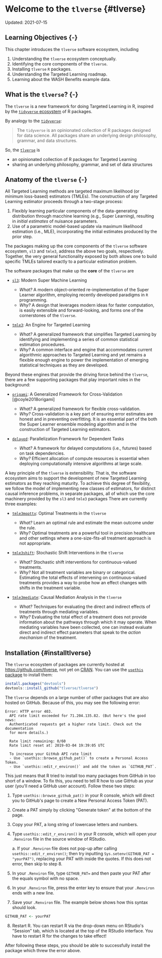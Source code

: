 # Welcome to the `tlverse` {#tlverse}

Updated: 2021-07-15



## Learning Objectives {-}

This chapter introduces the `tlverse` software ecosystem, including

1. Understanding the `tlverse` ecosystem conceptually.
2. Identifying the core components of the `tlverse`.
3. Installing `tlverse` `R` packages.
4. Understanding the Targeted Learning roadmap.
5. Learning about the WASH Benefits example data.



## What is the `tlverse`? {-}

The `tlverse` is a new framework for doing Targeted Learning in R, inspired by
the [`tidyverse` ecosystem](https://tidyverse.org) of R packages.

By analogy to the [`tidyverse`](https://tidyverse.org/):

> The `tidyverse` is an opinionated collection of R packages designed for data
> science. All packages share an underlying design philosophy, grammar, and data
> structures.

So, the [`tlverse`](https://tlverse.org) is

* an opinionated collection of R packages for Targeted Learning
* sharing an underlying philosophy, grammar, and set of data structures

## Anatomy of the `tlverse` {-}

All Targeted Learning methods are targeted maximum likelihood (or minimum
loss-based) estimators (TMLEs). The construction of any Targeted Learning
estimator proceeds through a two-stage process:

1. Flexibly learning particular components of the data-generating distribution
   through macchine learning (e.g., Super Learning), resulting in _initial
   estimates_ of nuisance parameters.
2. Use of a parametric model-based update via maximum likelihood estimation
   (i.e., MLE), incorporating the initial estimates produced by the prior step.

The packages making up the core components of the `tlverse` software ecosystem,
`sl3` and `tmle3`, address the above two goals, respectively. Together, the very
general functionality exposed by both allows one to build specific TMLEs
tailored exactly to a particular estimation problem.

The software packages that make up the **core** of the `tlverse` are

* [`sl3`](https://github.com/tlverse/sl3): Modern Super Machine Learning
  * _What?_ A modern object-oriented re-implementation of the Super Learner
    algorithm, employing recently developed paradigms in `R` programming.
  * _Why?_ A design that leverages modern ideas for faster computation, is
    easily extensible and forward-looking, and forms one of the cornerstones of
    the `tlverse`.

* [`tmle3`](https://github.com/tlverse/tmle3): An Engine for Targeted Learning
  * _What?_ A generalized framework that simplifies Targeted Learning by
    identifying and implementing a series of common statistical estimation
    procedures.
  * _Why?_ A common interface and engine that accommodates current algorithmic
    approaches to Targeted Learning and yet remains a flexible enough engine to
    power the implementation of emerging statistical techniques as they are
    developed.

Beyond these engines that provide the driving force behind the `tlverse`, there
are a few supporting packages that play important roles in the background:

* [`origami`](https://github.com/tlverse/origami): A Generalized Framework for
   Cross-Validation [@coyle2018origami]
  * _What?_ A generalized framework for flexible cross-validation.
  * _Why?_ Cross-validation is a key part of ensuring error estimates are honest
    and in preventing overfitting. It is an essential part of the both the Super
    Learner ensemble modeling algorithm and in the construction of Targeted
    Learning estimators.

* [`delayed`](https://github.com/tlverse/delayed): Parallelization Framework for
   Dependent Tasks
  * _What?_ A framework for delayed computations (i.e., futures) based on task
    dependencies.
  * _Why?_ Efficient allocation of compute resources is essential when deploying
    computationally intensive algorithms at large scale.

A key principle of the `tlverse` is extensibility. That is, the software
ecosystem aims to support the development of new Targeted Learning estimators as
they reaching maturity. To achieve this degree of flexibility, we follow the
model of implementing new classes of estimators, for distinct causal inference
problems, in separate packages, all of which use the core machinery provided by
the `sl3` and `tmle3` packages There are currently three examples:

* [`tmle3mopttx`](https://github.com/tlverse/tmle3mopttx): Optimal Treatments
  in the `tlverse`
  * _What?_ Learn an optimal rule and estimate the mean outcome under the rule.
  * _Why?_ Optimal treatments are a powerful tool in precision healthcare and
    other settings where a one-size-fits-all treatment approach is not
    appropriate.

* [`tmle3shift`](https://github.com/tlverse/tmle3shift): Stochastic Shift
  Interventions in the `tlverse`
  * _What?_ Stochastic shift interventions for continuous-valued treatments.
  * _Why?_ Not all treatment variables are binary or categorical. Estimating the
    total effects of intervening on continuous-valued treatments provides a way
    to probe how an effect changes with shifts in the treatment variable.

* [`tmle3mediate`](https://github.com/tlverse/tmle3mediate): Causal Mediation
  Analysis in the `tlverse`
  * _What?_ Techniques for evaluating the direct and indirect effects of
    treatments through mediating variables.
  * _Why?_ Evaluating the total effect of a treatment does not provide
    information about the pathways through which it may operate. When mediating
    variables have been collected, one can instead evaluate direct and indirect
    effect parameters that speak to the _action mechanism_ of the treatment.

## Installation {#installtlverse}

The `tlverse` ecosystem of packages are currently hosted at
https://github.com/tlverse, not yet on [CRAN](https://CRAN.R-project.org/). You
can use the [`usethis` package](https://usethis.r-lib.org/) to install them:


```r
install.packages("devtools")
devtools::install_github("tlverse/tlverse")
```

The `tlverse` depends on a large number of other packages that are also hosted
on GitHub. Because of this, you may see the following error:

```
Error: HTTP error 403.
  API rate limit exceeded for 71.204.135.82. (But here's the good news:
  Authenticated requests get a higher rate limit. Check out the documentation
  for more details.)

  Rate limit remaining: 0/60
  Rate limit reset at: 2019-03-04 19:39:05 UTC

  To increase your GitHub API rate limit
  - Use `usethis::browse_github_pat()` to create a Personal Access Token.
  - Use `usethis::edit_r_environ()` and add the token as `GITHUB_PAT`.
```

This just means that R tried to install too many packages from GitHub in too
short of a window. To fix this, you need to tell R how to use GitHub as your
user (you'll need a GitHub user account). Follow these two steps:

1. Type `usethis::browse_github_pat()` in your R console, which will direct
   you to GitHub's page to create a New Personal Access Token (PAT).
2. Create a PAT simply by clicking "Generate token" at the bottom of the page.
3. Copy your PAT, a long string of lowercase letters and numbers.
4. Type `usethis::edit_r_environ()` in your R console, which will open your
   `.Renviron` file in the source window of RStudio.

    a. If your `.Renviron` file does not pop-up after calling
       `usethis::edit_r_environ()`; then try inputting
       `Sys.setenv(GITHUB_PAT = "yourPAT")`, replacing your PAT with inside the
       quotes. If this does not error, then skip to step 8.

5. In your `.Renviron` file, type `GITHUB_PAT=` and then paste your PAT after
   the equals symbol with no space.
6. In your `.Renviron` file, press the enter key to ensure that your `.Renviron`
   ends with a new line.
7. Save your `.Renviron` file. The example below shows how this syntax should
   look.

  
  ```r
  GITHUB_PAT <- yourPAT
  ```

8. Restart R. You can restart R via the drop-down menu on RStudio's "Session"
   tab, which is located at the top of the RStudio interface. You have to
   restart R for the changes to take effect!

After following these steps, you should be able to successfully install the
package which threw the error above.
